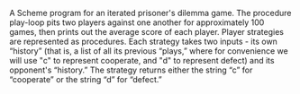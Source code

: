 A Scheme program for an iterated prisoner's dilemma game. The procedure play-loop pits two players  against one another for approximately 100 games, then prints out the
average score of each player.
Player strategies are represented as procedures. Each strategy takes two inputs - its own
“history” (that is, a list of all its previous “plays,” where for convenience we will use "c"
to represent cooperate, and "d" to represent defect) and its opponent's “history.” The
strategy returns either the string “c” for “cooperate” or the string “d” for “defect.”